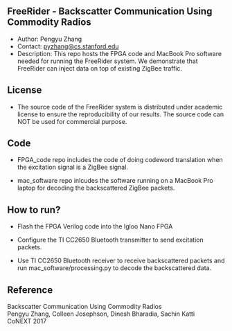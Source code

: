 ## FreeRider - Backscatter Communication Using Commodity Radios
- Author: Pengyu Zhang
- Contact: pyzhang@cs.stanford.edu
- Description: This repo hosts the FPGA code and MacBook Pro software needed for running the FreeRider system. We demonstrate that FreeRider can inject data on top of existing ZigBee traffic. 

## License
- The source code of the FreeRider system is distributed under academic license to ensure the reproducibility of our results. The source code can NOT be used for commercial purpose.

## Code
- FPGA_code repo includes the code of doing codeword translation when the excitation signal is a ZigBee signal.

- mac_software repo inlcudes the software running on a MacBook Pro laptop for decoding the backscattered ZigBee packets.

## How to run?
- Flash the FPGA Verilog code into the Igloo Nano FPGA

- Configure the TI CC2650 Bluetooth transmitter to send excitation packets.

- Use TI CC2650 Bluetooth receiver to receive backscattered packets and run mac_software/processing.py to decode the backscattered data.

## Reference
Backscatter Communication Using Commodity Radios<br>
Pengyu Zhang, Colleen Josephson, Dinesh Bharadia, Sachin Katti<br>
CoNEXT 2017<br>